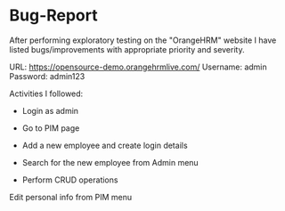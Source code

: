 # Bug-Report
After performing exploratory testing on the "OrangeHRM" website I have listed bugs/improvements with appropriate priority and severity.

URL: https://opensource-demo.orangehrmlive.com/
Username: admin
Password: admin123

Activities I followed:


* Login as admin

* Go to PIM page

* Add a new employee and create login details

* Search for the new employee from Admin menu

* Perform CRUD operations

Edit personal info from PIM menu
